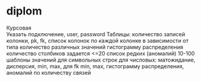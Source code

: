 # diplom
Курсовая <br>
Указать подключение, user, password 
Таблицы: количество записей колонки, pk, fk, 
список колонок 
  по каждой колонке в зависимости от типа количество различных значений 
  гистограмму распределения 
  количество столбиков задается <=20 список редких (аномалий) 
  10-100 шаблоны значений для символьных строк 
  для числовых: матожидание, дисперсия, min, max, 
  для fk min, max, гистограмму распределения, аномалий по количеству связей
